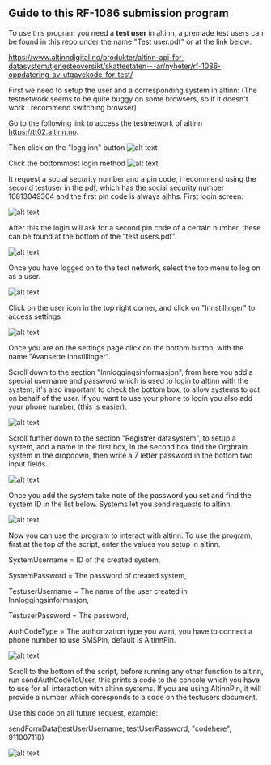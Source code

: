 Guide to this RF-1086 submission program
---
To use this program you need a **test user** in altinn, a premade test users can be found in this repo under the name "Test user.pdf" or at the link below:  

https://www.altinndigital.no/produkter/altinn-api-for-datasystem/tjenesteoversikt/skatteetaten---ar/nyheter/rf-1086-oppdatering-av-utgavekode-for-test/

First we need to setup the user and a corresponding system in altinn:
(The testnetwork seems to be quite buggy on some browsers, so if it doesn't work i recommend switching browser)

Go to the following link to access the testnetwork of altinn https://tt02.altinn.no. 

Then click on the "logg inn" button 
![alt text](https://github.com/BroderViktor/Orgbrain_RF-1086/blob/dea5a14a7fb0f1072d918b38731b2eb9ca113686/pictures/login.png)

Click the bottommost login method
![alt text](https://github.com/BroderViktor/Orgbrain_RF-1086/blob/6e3af14a7651ebc1d7ea6f905df5ee4d0bd62dc0/pictures/singinmethod.png)

It request a social security number and a pin code, i recommend using the second testuser in the pdf, which has the social security number 10813049304 and the first pin code is always ajhhs. First login screen:

![alt text](https://github.com/BroderViktor/Orgbrain_RF-1086/blob/6e3af14a7651ebc1d7ea6f905df5ee4d0bd62dc0/pictures/logininfo.png)

After this the login will ask for a second pin code of a certain number, these can be found at the bottom of the "test users.pdf".

![alt text](https://github.com/BroderViktor/Orgbrain_RF-1086/blob/6e3af14a7651ebc1d7ea6f905df5ee4d0bd62dc0/pictures/secondcode.png)

Once you have logged on to the test network, select the top menu to log on as a user.

![alt text](https://github.com/BroderViktor/Orgbrain_RF-1086/blob/6e3af14a7651ebc1d7ea6f905df5ee4d0bd62dc0/pictures/user.png)

Click on the user icon in the top right corner, and click on "Innstillinger" to access settings

![alt text](https://github.com/BroderViktor/Orgbrain_RF-1086/blob/6e3af14a7651ebc1d7ea6f905df5ee4d0bd62dc0/pictures/settings.png)

Once you are on the settings page click on the bottom button, with the name "Avanserte Innstillinger".

Scroll down to the section "Innloggingsinformasjon", from here you add a special username and password which is used to login to altinn with the system, it's also important to check the bottom box, to allow systems to act on behalf of the user. If you want to use your phone to login you also add your phone number, (this is easier).

![alt text](https://github.com/BroderViktor/Orgbrain_RF-1086/blob/6e3af14a7651ebc1d7ea6f905df5ee4d0bd62dc0/pictures/userloginsettings.png)

Scroll further down to the section "Registrer datasystem", to setup a system, add a name in the first box, in the second box find the Orgbrain system in the dropdown, then write a 7 letter password in the bottom two input fields.

![alt text](https://github.com/BroderViktor/Orgbrain_RF-1086/blob/6e3af14a7651ebc1d7ea6f905df5ee4d0bd62dc0/pictures/systemadd.png)

Once you add the system take note of the password you set and find the system ID in the list below. Systems let you send requests to altinn.

![alt text](https://github.com/BroderViktor/Orgbrain_RF-1086/blob/6e3af14a7651ebc1d7ea6f905df5ee4d0bd62dc0/pictures/systemlists.png)

Now you can use the program to interact with altinn. To use the program, first at the top of the script, enter the values you setup in altinn.

SystemUsername = ID of the created system,

SystemPassword = The password of created system,

TestuserUsername = The name of the user created in Innloggingsinformasjon,

TestuserPassword = The password,

AuthCodeType = The authorization type you want, you have to connect a phone number to use SMSPin, default is AltinnPin.

![alt text](https://github.com/BroderViktor/Orgbrain_RF-1086/blob/6e3af14a7651ebc1d7ea6f905df5ee4d0bd62dc0/pictures/variableSetup.png)

Scroll to the bottom of the script, before running any other function to altinn, run sendAuthCodeToUser, this prints a code to the console which you have to use for all interaction with altinn systems. If you are using AltinnPin, it will provide a number which coresponds to a code on the testusers document. 

Use this code on all future request, example:

sendFormData(testUserUsername, testUserPassword, "codehere", 911007118)

![alt text](https://github.com/BroderViktor/Orgbrain_RF-1086/blob/6e3af14a7651ebc1d7ea6f905df5ee4d0bd62dc0/pictures/functions.png)


